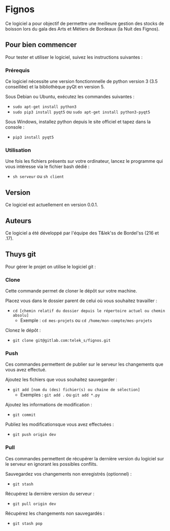 # Fignos

Ce logiciel a pour objectif de permettre une meilleure gestion des stocks de boisson lors du gala des Arts et Métiers de Bordeaux (la Nuit des Fignos).

## Pour bien commencer

Pour tester et utiliser le logiciel, suivez les instructions suivantes :

### Prérequis

Ce logiciel nécessite une version fonctionnnelle de python version 3 (3.5 conseillée) et la bibliothèque pyQt en version 5.

Sous Debian ou Ubuntu, exécutez les commandes suivantes :
* `sudo apt-get install python3`  
* `sudo pip3 install pyqt5` ou `sudo apt-get install python3-pyqt5`

Sous Windows, installez python depuis le site officiel et tapez dans la console :
* `pip3 install pyqt5`

### Utilisation

Une fois les fichiers présents sur votre ordinateur, lancez le programme qui vous intéresse via le fichier bash dédié :
* `sh serveur` ou `sh client`

## Version

Ce logiciel est actuellement en version 0.0.1.

## Auteurs

Ce logiciel a été développé par l'équipe des T\&lek'ss de Bordel'ss (216 et .17).

## Thuys git

Pour gérer le projet on utilise le logiciel git :

### Clone

Cette commande permet de cloner le dépôt sur votre machine.

Placez vous dans le dossier parent de celui où vous souhaitez travailler :
* `cd [chemin relatif du dossier depuis le répertoire actuel ou chemin absolu]`
    * Exemple : `cd mes-projets` ou `cd /home/mon-compte/mes-projets`

Clonez le dépôt :
* `git clone git@gitlab.com:telek_s/fignos.git`

### Push

Ces commandes permettent de publier sur le serveur les changements que vous avez effectué.

Ajoutez les fichiers que vous souhaitez sauvegarder :
* `git add [nom du (des) fichier(s) ou chaine de sélection]`
    * Exemples : `git add .` ou `git add *.py`

Ajoutez les informations de modification :
* `git commit`

Publiez les modificationsque vous avez effectuées :
* `git push origin dev`

### Pull

Ces commandes permettent de récupérer la dernière version du logiciel sur le serveur en ignorant les possibles conflits.

Sauvegardez vos changements non enregistrés (optionnel) :
* `git stash`

Récupérez la dernière version du serveur :
* `git pull origin dev`

Récupérez les changements non sauvegardés :
* `git stash pop`

